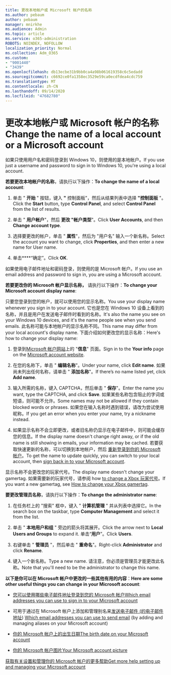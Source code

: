 ```yaml
---
title: 更改本地帐户或 Microsoft 帐户的名称
ms.author: pebaum
author: pebaum
manager: mnirkhe
ms.audience: Admin
ms.topic: article
ms.service: o365-administration
ROBOTS: NOINDEX, NOFOLLOW
localization_priority: Normal
ms.collection: Adm_O365
ms.custom:
- "9001440"
- "3439"
ms.openlocfilehash: db13ecbe31b9bb0ca4a98b061619358c6c5edadd
ms.sourcegitcommit: c6692ce0fa1358ec3529e59ca0ecdfdea4cdc759
ms.translationtype: MT
ms.contentlocale: zh-CN
ms.lasthandoff: 09/14/2020
ms.locfileid: "47682780"
---
```

# <a name="change-the-name-of-a-local-account-or-a-microsoft-account"></a><span data-ttu-id="6946e-102">更改本地帐户或 Microsoft 帐户的名称</span><span class="sxs-lookup"><span data-stu-id="6946e-102">Change the name of a local account or a Microsoft account</span></span>

<span data-ttu-id="6946e-103">如果只使用用户名和密码登录到 Windows 10，则使用的是本地帐户。</span><span class="sxs-lookup"><span data-stu-id="6946e-103">If you use just a username and password to sign in to Windows 10, you're using a local account.</span></span> 

<span data-ttu-id="6946e-104">**若要更改本地帐户的名称**，请执行以下操作：</span><span class="sxs-lookup"><span data-stu-id="6946e-104">**To change the name of a local account**:</span></span>

1. <span data-ttu-id="6946e-105">单击 " **开始** " 按钮，键入 **"** 控制面板"，然后从结果列表中选择 **"控制面板** "。</span><span class="sxs-lookup"><span data-stu-id="6946e-105">Click the **Start** button, type **Control Panel**, and select **Control Panel** from the list of results.</span></span>

2. <span data-ttu-id="6946e-106">单击 " **用户帐户**"，然后 **更改 "帐户类型**"。</span><span class="sxs-lookup"><span data-stu-id="6946e-106">Click **User Accounts**, and then **Change account type**.</span></span>

3. <span data-ttu-id="6946e-107">选择要更改的帐户，单击 " **属性**"，然后为 "用户名" 输入一个新名称。</span><span class="sxs-lookup"><span data-stu-id="6946e-107">Select the account you want to change, click **Properties**, and then enter a new name for User name.</span></span>

4. <span data-ttu-id="6946e-108">单击\*\*\*\*“确定”。</span><span class="sxs-lookup"><span data-stu-id="6946e-108">Click **OK**.</span></span>

<span data-ttu-id="6946e-109">如果使用电子邮件地址和密码登录，则使用的是 Microsoft 帐户。</span><span class="sxs-lookup"><span data-stu-id="6946e-109">If you use an email address and password to sign in, you are using a Microsoft account.</span></span>

<span data-ttu-id="6946e-110">**若要更改你的 Microsoft 帐户显示名称，** 请执行以下操作：</span><span class="sxs-lookup"><span data-stu-id="6946e-110">**To change your Microsoft account display name**:</span></span>

<span data-ttu-id="6946e-111">只要您登录到您的帐户，就可以使用您的显示名称。</span><span class="sxs-lookup"><span data-stu-id="6946e-111">You use your display name whenever you sign in to your account.</span></span> <span data-ttu-id="6946e-112">它也是您在 Windows 10 设备上看到的名称，并且是用户在发送电子邮件时看到的名称。</span><span class="sxs-lookup"><span data-stu-id="6946e-112">It's also the name you see on your Windows 10 devices, and it's the name people see when you send emails.</span></span> <span data-ttu-id="6946e-113">此名称可能与本地帐户的显示名称不同。</span><span class="sxs-lookup"><span data-stu-id="6946e-113">This name may differ from your local account's display name.</span></span> <span data-ttu-id="6946e-114">下面介绍如何更改您的显示名称：</span><span class="sxs-lookup"><span data-stu-id="6946e-114">Here's how to change your display name:</span></span>

1. <span data-ttu-id="6946e-115">登录到[Microsoft 帐户网站](https://account.microsoft.com/)上的 "**信息**" 页面。</span><span class="sxs-lookup"><span data-stu-id="6946e-115">Sign in to the **Your info** page on the [Microsoft account website](https://account.microsoft.com/).</span></span>

2. <span data-ttu-id="6946e-116">在您的名称下，单击 " **编辑名称**"。</span><span class="sxs-lookup"><span data-stu-id="6946e-116">Under your name, click **Edit name**.</span></span> <span data-ttu-id="6946e-117">如果尚未列出任何名称，请单击 " **添加名称**"。</span><span class="sxs-lookup"><span data-stu-id="6946e-117">If there’s no name listed yet, click **Add name**.</span></span> 

3. <span data-ttu-id="6946e-118">输入所需的名称，键入 CAPTCHA，然后单击 " **保存**"。</span><span class="sxs-lookup"><span data-stu-id="6946e-118">Enter the name you want, type the CAPTCHA, and click **Save**.</span></span> <span data-ttu-id="6946e-119">如果某些名称包含阻止的字词或短语，则可能不允许。</span><span class="sxs-lookup"><span data-stu-id="6946e-119">Some names may not be allowed if they contain blocked words or phrases.</span></span> <span data-ttu-id="6946e-120">如果您在输入名称时遇到错误，请改为尝试使用昵称。</span><span class="sxs-lookup"><span data-stu-id="6946e-120">If you get an error when you enter your name, try a nickname instead.</span></span>

4. <span data-ttu-id="6946e-121">如果显示名称不会立即更改，或者旧名称仍显示在电子邮件中，则可能会缓存您的信息。</span><span class="sxs-lookup"><span data-stu-id="6946e-121">If the display name doesn't change right away, or if the old name is still showing in emails, your information may be cached.</span></span> <span data-ttu-id="6946e-122">若要获取快速更新的名称，可以切换到本地帐户，然后 [重新登录到你的 Microsoft 帐户](https://account.microsoft.com/)。</span><span class="sxs-lookup"><span data-stu-id="6946e-122">To get the name to update quickly, you can switch to your local account, then [sign back in to your Microsoft account](https://account.microsoft.com/).</span></span>

<span data-ttu-id="6946e-123">显示名称不会更改您的玩家代号。</span><span class="sxs-lookup"><span data-stu-id="6946e-123">The display name doesn't change your gamertag.</span></span> <span data-ttu-id="6946e-124">如果需要新的玩家代号，请参阅 how [to change a Xbox 玩家代号](https://support.xbox.com/id-ID/account-management/change-xbox-live-gamertag)。</span><span class="sxs-lookup"><span data-stu-id="6946e-124">If you want a new gamertag, see [How to change your Xbox gamertag](https://support.xbox.com/id-ID/account-management/change-xbox-live-gamertag).</span></span>

<span data-ttu-id="6946e-125">**要更改管理员名称**，请执行以下操作：</span><span class="sxs-lookup"><span data-stu-id="6946e-125">**To change the administrator name**:</span></span>

1. <span data-ttu-id="6946e-126">在任务栏上的 "搜索" 框中，键入 " **计算机管理** " 并从列表中选择它。</span><span class="sxs-lookup"><span data-stu-id="6946e-126">In the search box on the taskbar, type **Computer Management** and select it from the list.</span></span>

2. <span data-ttu-id="6946e-127">单击 " **本地用户和组** " 旁边的箭头将其展开。</span><span class="sxs-lookup"><span data-stu-id="6946e-127">Click the arrow next to **Local Users and Groups** to expand it.</span></span> <span data-ttu-id="6946e-128">单击“**用户**”。</span><span class="sxs-lookup"><span data-stu-id="6946e-128">Click **Users**.</span></span>

3. <span data-ttu-id="6946e-129">右键单击 " **管理员** "，然后单击 " **重命名**"。</span><span class="sxs-lookup"><span data-stu-id="6946e-129">Right-click **Administrator** and click **Rename**.</span></span>

4. <span data-ttu-id="6946e-130">键入一个新名称。</span><span class="sxs-lookup"><span data-stu-id="6946e-130">Type a new name.</span></span> <span data-ttu-id="6946e-131">请注意，你必须是管理员才能更改此名称。</span><span class="sxs-lookup"><span data-stu-id="6946e-131">Note that you'll need to be the administrator to change this name.</span></span>

<span data-ttu-id="6946e-132">**以下是你可以在 Microsoft 帐户中更改的一些其他有用的内容**：</span><span class="sxs-lookup"><span data-stu-id="6946e-132">**Here are some other useful things you can change in your Microsoft account**:</span></span>

- [<span data-ttu-id="6946e-133">您可以使用哪些电子邮件地址登录到您的 Microsoft 帐户</span><span class="sxs-lookup"><span data-stu-id="6946e-133">Which email addresses you can use to sign in to your Microsoft account</span></span>](https://support.microsoft.com/help/4026162)

- <span data-ttu-id="6946e-134">可用于通过在 Microsoft 帐户上添加和管理别名来[发送电子邮件 (的电子邮件地址](https://support.microsoft.com/help/12407)) </span><span class="sxs-lookup"><span data-stu-id="6946e-134">[Which email addresses you can use to send email](https://support.microsoft.com/help/12407) (by adding and managing aliases on your Microsoft account)</span></span>

- [<span data-ttu-id="6946e-135">你的 Microsoft 帐户上的出生日期</span><span class="sxs-lookup"><span data-stu-id="6946e-135">The birth date on your Microsoft account</span></span>](https://support.microsoft.com/help/12411)

- [<span data-ttu-id="6946e-136">你的 Microsoft 帐户图片</span><span class="sxs-lookup"><span data-stu-id="6946e-136">Your Microsoft account picture</span></span>](https://support.microsoft.com/help/4026790)

[<span data-ttu-id="6946e-137">获取有关设置和管理你的 Microsoft 帐户的更多帮助</span><span class="sxs-lookup"><span data-stu-id="6946e-137">Get more help setting up and managing your Microsoft account</span></span>](https://support.microsoft.com/hub/4294457/microsoft-account-help#manage-account)